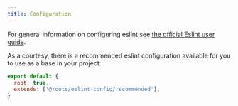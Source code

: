 ```yaml
---
title: Configuration
---
```


For general information on configuring eslint see [the official Eslint user guide](https://eslint.org/docs/user-guide/configuring).

As a courtesy, there is a recommended eslint configuration available for you to use as a base in your project:

```js title=".eslintrc.js"
export default {
  root: true,
  extends: ['@roots/eslint-config/recommended'],
}
```
